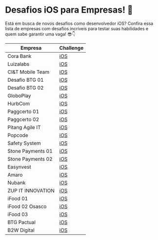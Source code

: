 # Desafios iOS para Empresas! 🚀

Está em busca de novos desafios como desenvolvedor iOS? Confira essa lista de empresas com desafios incríveis para testar suas habilidades e quem sabe garantir uma vaga!  😎👇


| Empresa                  | Challenge                                                                                                                              
|-----------------------|---------------------------------------------------------------------|
| Cora Bank             | [iOS](https://github.com/corabank/desafio-ios) |
| Luizalabs             | [iOS](https://gist.github.com/jesus-luizalabs/e1ac4f590260d14e5d92) |
| CI&T Mobile Team      | [iOS](https://github.com/ciandt-mobile/desafio-mobile) |
| Desafio BTG 01        | [iOS](https://github.com/btgpactualdigitaldev/iOS-challenge-BTG) |
| Desafio BTG 02        | [iOS](https://github.com/btgpactualdigitaldev/mobile-challenge) |
| GloboPlay             | [iOS](https://github.com/globoi/globoplay-desafio-mobile) |
| HurbCom               | [iOS](https://github.com/hurbcom/challenge-alpha) |
| Paggcerto 01          | [iOS](https://github.com/paggcerto-sa/desafios/blob/master/mobile-android.md) |
| Paggcerto 02          | [iOS](https://github.com/paggcerto-sa/desafios/blob/master/mobile-ios.md) |
| Pitang Agile IT       | [iOS](https://github.com/pitangagile/desafio-ios) |
| Popcode               | [iOS](https://github.com/PopcodeMobile/desafio-ios) |
| Safety System         | [iOS](https://github.com/safetysystemtechnology/desafio-mobile) |
| Stone Payments 01     | [iOS](https://github.com/stone-payments/desafio-mobile/blob/master/store/README.md) |
| Stone Payments 02     | [iOS](https://github.com/stone-payments/desafio-mobile/blob/master/wallet/README.md) |
| Easynvest             | [iOS](https://www.easynvest.com.br/) |
| Amaro                 | [iOS](https://github.com/amaroteam/mobile-ios-challenge) |
| Nubank                | [iOS](https://github.com/nubank/mobile-pairing-exercises/tree/master/url-shortener) |
| ZUP IT INNOVATION     | [iOS](https://github.com/ZupIT/QueroTrabalharNaZUP/tree/master/Testes/MobileProfile) |
| iFood 01              | [iOS](https://github.com/ifood/ifood-mobile-test) |
| iFood 02 Osasco       | [iOS](https://github.com/ifood/vemproifood-osasco) |
| iFood 03              | [iOS](https://github.com/ifood/vemproifood-mobile) |
| BTG Pactual           | [iOS](https://github.com/btgpactualdigitaldev/iOS-challenge-BTG) |
| B2W Digital           | [iOS](https://github.com/b2w-marketplace/challenge-ios) |

